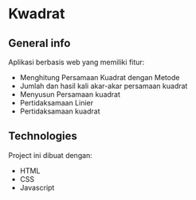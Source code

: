 # Kwadrat

## General info
Aplikasi berbasis web yang memiliki fitur:
* Menghitung Persamaan Kuadrat dengan Metode
* Jumlah dan hasil kali akar-akar persamaan kuadrat
* Menyusun Persamaan kuadrat
* Pertidaksamaan Linier
* Pertidaksamaan kuadrat
	
## Technologies
Project ini dibuat dengan:
* HTML
* CSS
* Javascript



